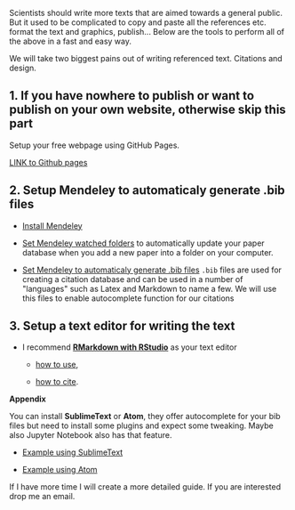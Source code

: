 Scientists should write more texts that are aimed towards a general public. But it used to be complicated to copy and paste all the references etc. format the text and graphics, publish...
Below are the tools to perform all of the above in a fast and easy way.

We will take two biggest pains out of writing referenced text. 
Citations and design.


## 1. If you have nowhere to publish or want to publish on your own website, otherwise skip this part 

Setup your free webpage using GitHub Pages.
 
[LINK to Github pages](https://pages.github.com/)


## 2. Setup Mendeley to automaticaly generate .bib files

- [Install Mendeley](https://www.mendeley.com/)

- [Set Mendeley watched folders](http://support.mendeley.com/customer/en/portal/articles/989571-how-to-use-the-watched-folders-feature) to automatically update your paper database when you add a new paper into a folder on your computer.

- [Set Mendeley to automaticaly generate .bib files](https://blog.mendeley.com/2012/03/24/how-to-series-generate-bibtex-files-for-your-collections-for-use-in-latex-part-3-of-12/)
`.bib` files are used for creating a citation database and can be used in a number of "languages" such as Latex and Markdown to name a few. We will use this files to enable autocomplete function for our citations

## 3. Setup a text editor for writing the text

- I recommend [**RMarkdown with RStudio**](https://www.rstudio.com/) as your text editor 
   
   - [how to use](https://bookdown.org/yihui/bookdown/), 

   - [how to cite](http://rmarkdown.rstudio.com/authoring_bibliographies_and_citations.html#citation_styles).



**Appendix** 

You can install **SublimeText** or **Atom**, they offer autocomplete for your bib files but need to install some plugins and expect some tweaking. Maybe also Jupyter Notebook also has that feature.


- [Example using SublimeText](https://sylvaindeville.net/2015/07/17/writing-academic-papers-in-plain-text-with-markdown-and-jupyter-notebook/)

- [Example using Atom](https://github.com/ihrke/markdown-paper)

If I have more time I will create a more detailed guide. If you are interested drop me an email.
